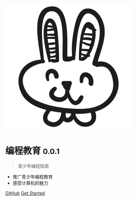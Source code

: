 ![logo](_media/icon.svg)

# 编程教育 <small>0.0.1</small>

> 青少年编程指南

- 推广青少年编程教育
- 感受计算机的魅力


[GitHub](https://github.com/liubing1545/ProgrammingEducation/)
[Get Started](#quick-start)